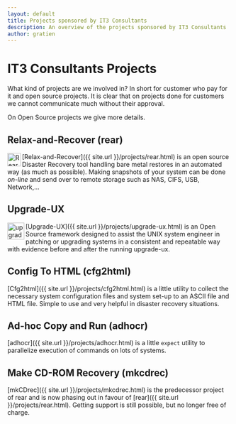 ```yaml
---
layout: default
title: Projects sponsored by IT3 Consultants
description: An overview of the projects sponsored by IT3 Consultants
author: gratien
---
```


# IT3 Consultants Projects

What kind of projects are we involved in? In short for customer who pay for it and open source projects. It is clear that on projects done for customers we cannot communicate much without their approval.

On Open Source projects we give more details.

## Relax-and-Recover (rear)

<img src="{{ site.url }}/images/logo/rear_logo_100.png" width="30" height="30" align="left" alt="Rear logo">

[Relax-and-Recover]({{ site.url }}/projects/rear.html) is an open source Disaster Recovery tool handling bare metal restores in an automated way (as much as possible). Making snapshots of your system can be done *on-line* and send over to remote storage such as NAS, CIFS, USB, Network,...


## Upgrade-UX

<img src="{{ site.url }}/images/upgrade-ux.png" width="38" height="38" border="0" align="left" alt="upgrade-ux logo">

[Upgrade-UX]({{ site.url }}/projects/upgrade-ux.html) is an Open Source framework designed to assist the UNIX system engineer in patching or upgrading systems in a consistent and repeatable way with evidence before and after the running upgrade-ux.


## Config To HTML (cfg2html)

[Cfg2html]({{ site.url }}/projects/cfg2html.html) is a little utility to collect the necessary system configuration files and system set-up to an ASCII file and HTML file. Simple to use and very helpful in disaster recovery situations.


## Ad-hoc Copy and Run (adhocr)

[adhocr]({{ site.url }}/projects/adhocr.html) is a little `expect` utility to parallelize execution of commands on lots of systems.



## Make CD-ROM Recovery (mkcdrec)

[mkCDrec]({{ site.url }}/projects/mkcdrec.html) is the predecessor project of rear and is now phasing out in favour of [rear]({{ site.url }}/projects/rear.html). Getting support is still possible, but no longer free of charge.

